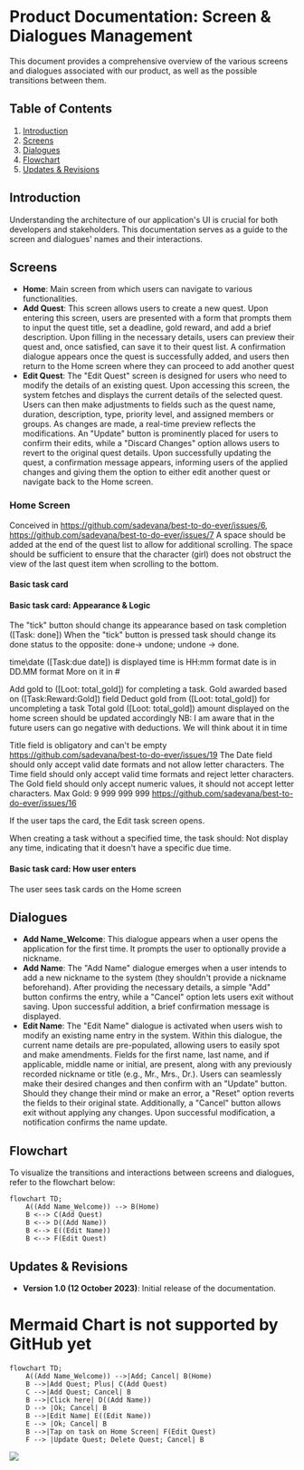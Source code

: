# Product Documentation: Screen & Dialogues Management

This document provides a comprehensive overview of the various screens and dialogues associated with our product, as well as the possible transitions between them.

## Table of Contents

1. [Introduction](#introduction)
2. [Screens](#screens)
3. [Dialogues](#dialogues)
4. [Flowchart](#flowchart)
5. [Updates & Revisions](#updates-revisions)

## Introduction

Understanding the architecture of our application's UI is crucial for both developers and stakeholders. This documentation serves as a guide to the screen and dialogues' names and their interactions. 

## Screens

- **Home**: Main screen from which users can navigate to various functionalities.
- **Add Quest**: This screen allows users to create a new quest. Upon entering this screen, users are presented with a form that prompts them to input the quest title, set a deadline, gold reward, and add a brief description. Upon filling in the necessary details, users can preview their quest and, once satisfied, can save it to their quest list. A confirmation dialogue appears once the quest is successfully added, and users then return to the Home screen where they can proceed to add another quest
- **Edit Quest**: The "Edit Quest" screen is designed for users who need to modify the details of an existing quest. Upon accessing this screen, the system fetches and displays the current details of the selected quest. Users can then make adjustments to fields such as the quest name, duration, description, type, priority level, and assigned members or groups. As changes are made, a real-time preview reflects the modifications. An "Update" button is prominently placed for users to confirm their edits, while a "Discard Changes" option allows users to revert to the original quest details. Upon successfully updating the quest, a confirmation message appears, informing users of the applied changes and giving them the option to either edit another quest or navigate back to the Home screen.

### Home Screen
Conceived in https://github.com/sadevana/best-to-do-ever/issues/6, https://github.com/sadevana/best-to-do-ever/issues/7
A space should be added at the end of the quest list to allow for additional scrolling.
The space should be sufficient to ensure that the character (girl) does not obstruct the view of the last quest item when scrolling to the bottom.

#### Basic task card
#### Basic task card: Appearance & Logic
The "tick" button should change its appearance based on task completion ([Task: done])
When the "tick" button is pressed task should change its done status to the opposite: done-> undone; undone -> done.

time\date ([Task:due date]) is displayed
time is HH:mm format
date is in DD.MM format
More on it in #

Add gold to ([Loot: total_gold]) for completing a task.
Gold awarded based on ([Task:Reward:Gold]) field
Deduct gold from ([Loot: total_gold]) for uncompleting a task
Total gold ([Loot: total_gold]) amount displayed on the home screen should be updated accordingly
NB: I am aware that in the future users can go negative with deductions. We will think about it in time

Title field is obligatory and can't be empty https://github.com/sadevana/best-to-do-ever/issues/19
The Date field should only accept valid date formats and not allow letter characters.
The Time field should only accept valid time formats and reject letter characters.
The Gold field should only accept numeric values, it should not accept letter characters.
Max Gold: 9 999 999 999 https://github.com/sadevana/best-to-do-ever/issues/16

If the user taps the card, the Edit task screen opens.

When creating a task without a specified time, the task should: Not display any time, indicating that it doesn't have a specific due time.

#### Basic task card: How user enters
The user sees task cards on the Home screen

## Dialogues
- **Add Name_Welcome**: This dialogue appears when a user opens the application for the first time. It prompts the user to optionally provide a nickname.
- **Add Name**: The "Add Name" dialogue emerges when a user intends to add a new nickname to the system (they shouldn't provide a nickname beforehand). After providing the necessary details, a simple "Add" button confirms the entry, while a "Cancel" option lets users exit without saving. Upon successful addition, a brief confirmation message is displayed.
- **Edit Name**: The "Edit Name" dialogue is activated when users wish to modify an existing name entry in the system. Within this dialogue, the current name details are pre-populated, allowing users to easily spot and make amendments. Fields for the first name, last name, and if applicable, middle name or initial, are present, along with any previously recorded nickname or title (e.g., Mr., Mrs., Dr.). Users can seamlessly make their desired changes and then confirm with an "Update" button. Should they change their mind or make an error, a "Reset" option reverts the fields to their original state. Additionally, a "Cancel" button allows exit without applying any changes. Upon successful modification, a notification confirms the name update.

## Flowchart

To visualize the transitions and interactions between screens and dialogues, refer to the flowchart below:

```mermaid
flowchart TD;
    A((Add Name_Welcome)) --> B(Home)
    B <--> C(Add Quest)
    B <--> D((Add Name))
    B <--> E((Edit Name))
    B <--> F(Edit Quest)
```


## Updates & Revisions

- **Version 1.0 (12 October 2023)**: Initial release of the documentation.


# Mermaid Chart is not supported by GitHub yet

```mermaid
flowchart TD;
    A((Add Name_Welcome)) -->|Add; Cancel| B(Home)
    B -->|Add Quest; Plus| C(Add Quest)
    C -->|Add Quest; Cancel| B
    B -->|Click here| D((Add Name))
    D --> |Ok; Cancel| B
    B -->|Edit Name| E((Edit Name))
    E --> |Ok; Cancel| B
    B -->|Tap on task on Home Screen| F(Edit Quest)
    F --> |Update Quest; Delete Quest; Cancel| B
```
[![](https://mermaid.ink/img/pako:eNqFUctqwzAQ_JVFJxmSH7ChkNgOvfRFUnoxFCGtY2M9gixRSpR_r2zHTiiU6iLt7MzsrvZMuBFIUlJL88UbZh0ciqzSEM-G0o0Q8MwUfn6g5EZhksB6_RAinEHONEcZYEsfh8yk2c55ePPYuwxepe8D5HSBrsT8N3GxuzfKZcs7aNBigOLWTnI1KQYShJfuD3kpWjcKApSULtEsL_-RH9gJjAbH-m64hzFhzy2iDrCb7O5H2k127yfBHM5jFSjxFi1lyIootIq1Iv79edBXxDWosCJpfAqsmZeuIpW-RCrzzuy_NSepsx5XxI8lipYdLVMkrZnsI4qxIWOfpn2Oa738AN6Kk6w?type=png)](https://mermaid.live/edit#pako:eNqFUctqwzAQ_JVFJxmSH7ChkNgOvfRFUnoxFCGtY2M9gixRSpR_r2zHTiiU6iLt7MzsrvZMuBFIUlJL88UbZh0ciqzSEM-G0o0Q8MwUfn6g5EZhksB6_RAinEHONEcZYEsfh8yk2c55ePPYuwxepe8D5HSBrsT8N3GxuzfKZcs7aNBigOLWTnI1KQYShJfuD3kpWjcKApSULtEsL_-RH9gJjAbH-m64hzFhzy2iDrCb7O5H2k127yfBHM5jFSjxFi1lyIootIq1Iv79edBXxDWosCJpfAqsmZeuIpW-RCrzzuy_NSepsx5XxI8lipYdLVMkrZnsI4qxIWOfpn2Oa738AN6Kk6w)
